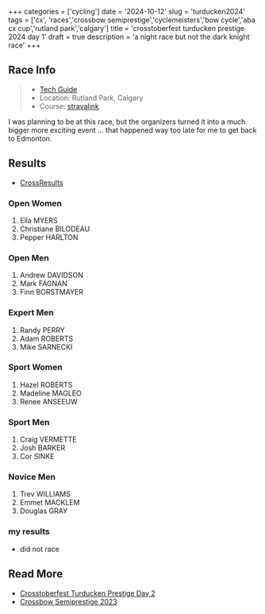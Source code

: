 +++
categories = ['cycling']
date = '2024-10-12'
slug = 'turducken2024'
tags = ['cx', 'races','crossbow semiprestige','cyclemeisters','bow cycle','aba cx cup','rutland park','calgary']
title = 'crosstoberfest turducken prestige 2024 day 1'
draft = true
description = 'a night race but not the dark knight race'
+++

## Race Info

> * [Tech Guide](https://docs.google.com/document/d/1fn1lTNa-F_qtriTRZjFSrB7gfn2Q99jHeCfgeCX5D5o/edit)
> * Location: Rutland Park, Calgary
> * Course: [stravalink](http://www.strava.com/segments/35834847)

I was planning to be at this race, but the organizers turned it into a much bigger more exciting event ... that happened way too late for me to get back to Edmonton.

## Results

* [CrossResults](https://www.crossresults.com/race/12118)

### Open Women

1. Ella MYERS
2. Christiane BILODEAU
3. Pepper HARLTON
### Open Men

1. Andrew DAVIDSON
2. Mark FAGNAN
3. Finn BORSTMAYER
### Expert Men

1. Randy PERRY
2. Adam ROBERTS
3. Mike SARNECKI
### Sport Women

1. Hazel ROBERTS
2. Madeline MAGLEO
3. Renee ANSEEUW

### Sport Men

1. Craig VERMETTE
2. Josh BARKER
3. Cor SINKE
### Novice Men

1. Trev WILLIAMS
2. Emmet MACKLEM
3. Douglas GRAY

### my results

* did not race

## Read More

* [Crosstoberfest Turducken Prestige Day 2](../crosstoberfest2024/)
* [Crossbow Semiprestige 2023](../crossbow2023/)